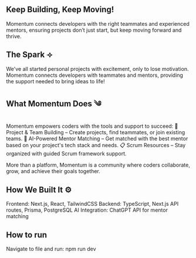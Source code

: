## Keep Building, Keep Moving! 
Momentum connects developers with the right teammates and experienced mentors, ensuring projects don’t just start, but keep moving forward and thrive.

## The Spark ⟢
We've all started personal projects with excitement, only to lose motivation. Momentum connects developers with teammates and mentors, providing the support needed to bring ideas to life!

## What Momentum Does ༄
Momentum empowers coders with the tools and support to succeed:
🚀 Project & Team Building – Create projects, find teammates, or join existing teams.
🤖 AI-Powered Mentor Matching – Get matched with the best mentor based on your project's tech stack and needs.
📋 Scrum Resources – Stay organized with guided Scrum framework support.

More than a platform, Momentum is a community where coders collaborate, grow, and achieve their goals together.

## How We Built It ⚙
Frontend: Next.js, React, TailwindCSS 
Backend: TypeScript, Next.js API routes, Prisma, PostgreSQL 
AI Integration: ChatGPT API for mentor matching 

## How to run
Navigate to file and run: npm run dev

